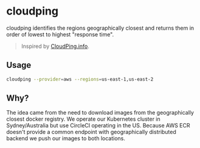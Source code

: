 # cloudping

cloudping identifies the regions geographically closest and returns them in order of lowest to highest "response time".

> Inspired by [CloudPing.info](https://www.cloudping.info/).

## Usage

```bash
cloudping --provider=aws --regions=us-east-1,us-east-2
```

## Why? 

The idea came from the need to download images from the geographically closest docker registry.
We operate our Kubernetes cluster in Sydney/Australia but use CircleCI operating in the US.
Because AWS ECR doesn't provide a common endpoint with geographically distributed backend we push our images to both locations.



